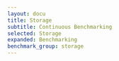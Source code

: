 ```yaml
---
layout: docu
title: Storage
subtitle: Continuous Benchmarking
selected: Storage
expanded: Benchmarking
benchmark_group: storage
---
```

